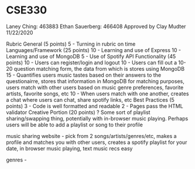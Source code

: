 # CSE330
Laney Ching: 463883
Ethan Sauerberg: 466408
Approved by Clay Mudter 11/22/2020

Rubric
General (5 points)
  5 - Turning in rubric on time
Languages/Framework (25 points) 
  10 - Learning and use of Express
  10 - Learning and use of MongoDB
  5 - Use of Spotify API
Functionality (45 points)
  10 - Users can register/login and logout
  10 - Users can fill out a 10-20 question matching form, the data from which is stores using MongoDB
  15 - Quantifies users music tastes based on their answers to the questionairre, stores that information in MongoDB for matching purposes, users match with other users based on 
        music genre preferences, favorite artists, favorite songs, etc
  10 - When users match with one another, creates a chat where users can chat, share spotify links, etc 
Best Practices (5 points)
  3 - Code is well formatted and readable
  2 - Pages pass the HTML validator
Creative Portion (20 points)
  ? Some sort of playlist sharing/swapping thing, potentially with in-browser music playing. Perhaps users will be able to add a playlist or song to their profile 
  




music sharing website - pick from 2 songs/artists/genres/etc, makes a profile and matches you with other users, creates a spotify playlist for your date, in browser music playing, text music recs easy 

genres - 
